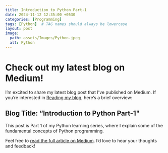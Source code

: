```yaml
---
title: Introduction to Python Part-1
date: 2024-11-12 12:35:00 +0530
categories: [Programming]
tags: [Python]  # TAG names should always be lowercase
layout: post
image:
  path: assets/Images/Python.jpeg
  alt: Python
---
```


# Check out my latest blog on Medium! 

I’m excited to share my latest blog post that I’ve published on Medium. If you’re interested in [Reading my blog](https://medium.com/@xUr00U/introduction-to-python-part-1-78dd176b69eb), here’s a brief overview:

## Blog Title: “Introduction to Python Part-1"

This post is Part 1 of my Python learning series, where I explain some of the fundamental concepts of Python programming.

Feel free to [read the full article on Medium](https://medium.com/@xUr00U/introduction-to-python-part-1-78dd176b69eb). I’d love to hear your thoughts and feedback!

